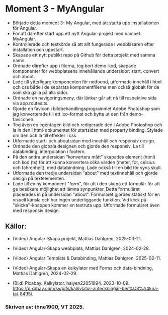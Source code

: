 # Moment 3 - MyAngular

- Började detta moment 3- My Angular, med att starta upp installationen för Angular.
- För att därefter start upp ett nytt Angular-projekt med namnet: MyAngular. 
- Kontrollerade och testkörde så att allt fungerade i webbläsaren efter installation och uppstart. 
- Skapade ett nytt publikt repo på Github för detta projekt med samma namn. 
- Ordnade därefter upp i filerna, tog bort demo-kod, skapade komponenter för webbplatsens innehållande undersidor: start, convert och about.  
- Lade till ytterligare komponenten för notfound, utformade innehåll i html och css både i de separata komponentfilerna men också globalt för de som ska gälla på alla sidor.
- Ordnade en navigeringsmeny, där länkar går att nå till respektive sida via app.routes.ts. 
- Gjorde en favicon i bildbehandlingsprogrammet Adobe Photoshop som jag konverterade till ett ico-format och bytte ut den från demo-faviconen. 
- Tog även en egentagen bild och redigerade den i Adobe Photoshop och la in den i html-dokumentet för startsidan med property binding. Stylade om den och la till effekter i css. 
- Utformade start- och aboutsidan med innehåll och responsiv design.
- Ordnade den globala designen och gjorde den responsiv. La till databinding, interpolation i footern.
- På den andra undersidan "konvertera mått" skapades element (html) och kod (ts) för att kunna konvertera olika värden (meter, fot, celsius och fahrenheit), med databindning. Lade också till en bild för syns skull.
- Utformade den tredje undersidan "about" med textinnehåll och gjorde design på textelementen. 
- Lade till en ny komponent "form", för att i den skapa ett formulär för att ge besökare möjlighet att lämna synpunkter. Detta formuläret placerades in på undersidan "about". Formuläret gjordes statiskt för en visuell känsla och har ingen underliggande funktion. Vid klick på "skicka"-knappen kommer en textruta upp. Utformade formuläret även med responsiv design.   


## Källor:
- (Video) Angular-Skapa projekt, Mattias Dahlgren, 2025-03-21.
- (Video) Angular-Skapa webbplats, Mattias Dahlgren, 2024-02-28.
- (Video) Angular Templats & Databinding, Mattias Dahlgren, 2025-02-11.
- (Video) Angular-Skapa en kalkylator med Forms och data-bindning, Mattias Dahlgren, 2024-02-29.

- (Bild) Pixabay. Kalkylator. haiyen22051994. 2023-10-09. https://pixabay.com/sv/gifs/kalkylator-anteckningar-ber%C3%A4kna-tal-8495/.

### Skriven av: thne1900, VT 2025. 
